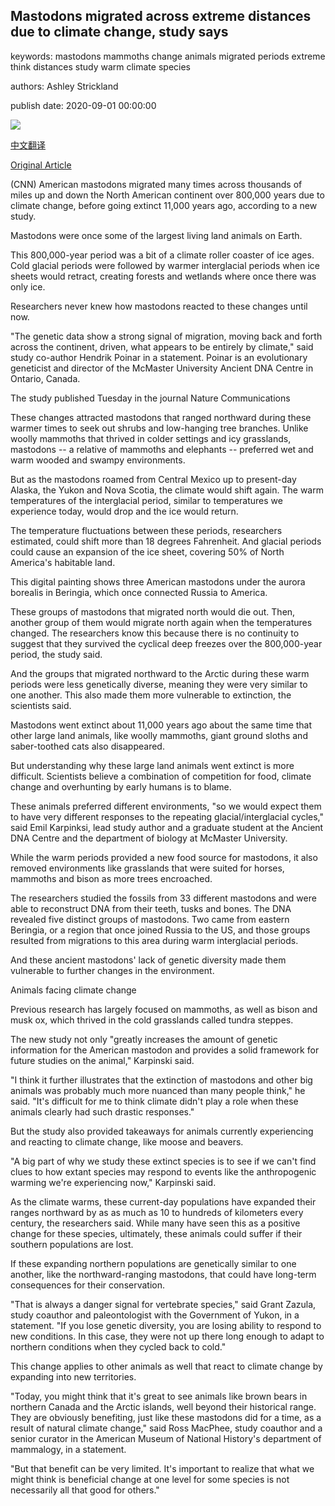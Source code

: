 ## Mastodons migrated across extreme distances due to climate change, study says

keywords: mastodons mammoths change animals migrated periods extreme think distances study warm climate species

authors: Ashley Strickland

publish date: 2020-09-01 00:00:00

![](https://cdn.cnn.com/cnnnext/dam/assets/200901102416-02-mastadon-super-tease.jpeg)

[中文翻译](Mastodons%20migrated%20across%20extreme%20distances%20due%20to%20climate%20change%2C%20study%20says_zh.md)

[Original Article](https://edition.cnn.com/2020/09/01/world/mastodon-climate-change-study-scn/index.html)

(CNN) American mastodons migrated many times across thousands of miles up and down the North American continent over 800,000 years due to climate change, before going extinct 11,000 years ago, according to a new study.

Mastodons were once some of the largest living land animals on Earth.

This 800,000-year period was a bit of a climate roller coaster of ice ages. Cold glacial periods were followed by warmer interglacial periods when ice sheets would retract, creating forests and wetlands where once there was only ice.

Researchers never knew how mastodons reacted to these changes until now.

"The genetic data show a strong signal of migration, moving back and forth across the continent, driven, what appears to be entirely by climate," said study co-author Hendrik Poinar in a statement. Poinar is an evolutionary geneticist and director of the McMaster University Ancient DNA Centre in Ontario, Canada.

The study published Tuesday in the journal Nature Communications

These changes attracted mastodons that ranged northward during these warmer times to seek out shrubs and low-hanging tree branches. Unlike woolly mammoths that thrived in colder settings and icy grasslands, mastodons -- a relative of mammoths and elephants -- preferred wet and warm wooded and swampy environments.

But as the mastodons roamed from Central Mexico up to present-day Alaska, the Yukon and Nova Scotia, the climate would shift again. The warm temperatures of the interglacial period, similar to temperatures we experience today, would drop and the ice would return.

The temperature fluctuations between these periods, researchers estimated, could shift more than 18 degrees Fahrenheit. And glacial periods could cause an expansion of the ice sheet, covering 50% of North America's habitable land.

This digital painting shows three American mastodons under the aurora borealis in Beringia, which once connected Russia to America.

These groups of mastodons that migrated north would die out. Then, another group of them would migrate north again when the temperatures changed. The researchers know this because there is no continuity to suggest that they survived the cyclical deep freezes over the 800,000-year period, the study said.

And the groups that migrated northward to the Arctic during these warm periods were less genetically diverse, meaning they were very similar to one another. This also made them more vulnerable to extinction, the scientists said.

Mastodons went extinct about 11,000 years ago about the same time that other large land animals, like woolly mammoths, giant ground sloths and saber-toothed cats also disappeared.

But understanding why these large land animals went extinct is more difficult. Scientists believe a combination of competition for food, climate change and overhunting by early humans is to blame.

These animals preferred different environments, "so we would expect them to have very different responses to the repeating glacial/interglacial cycles," said Emil Karpinksi, lead study author and a graduate student at the Ancient DNA Centre and the department of biology at McMaster University.

While the warm periods provided a new food source for mastodons, it also removed environments like grasslands that were suited for horses, mammoths and bison as more trees encroached.

The researchers studied the fossils from 33 different mastodons and were able to reconstruct DNA from their teeth, tusks and bones. The DNA revealed five distinct groups of mastodons. Two came from eastern Beringia, or a region that once joined Russia to the US, and those groups resulted from migrations to this area during warm interglacial periods.

And these ancient mastodons' lack of genetic diversity made them vulnerable to further changes in the environment.

Animals facing climate change

Previous research has largely focused on mammoths, as well as bison and musk ox, which thrived in the cold grasslands called tundra steppes.

The new study not only "greatly increases the amount of genetic information for the American mastodon and provides a solid framework for future studies on the animal," Karpinski said.

"I think it further illustrates that the extinction of mastodons and other big animals was probably much more nuanced than many people think," he said. "It's difficult for me to think climate didn't play a role when these animals clearly had such drastic responses."

But the study also provided takeaways for animals currently experiencing and reacting to climate change, like moose and beavers.

"A big part of why we study these extinct species is to see if we can't find clues to how extant species may respond to events like the anthropogenic warming we're experiencing now," Karpinski said.

As the climate warms, these current-day populations have expanded their ranges northward by as as much as 10 to hundreds of kilometers every century, the researchers said. While many have seen this as a positive change for these species, ultimately, these animals could suffer if their southern populations are lost.

If these expanding northern populations are genetically similar to one another, like the northward-ranging mastodons, that could have long-term consequences for their conservation.

"That is always a danger signal for vertebrate species," said Grant Zazula, study coauthor and paleontologist with the Government of Yukon, in a statement. "If you lose genetic diversity, you are losing ability to respond to new conditions. In this case, they were not up there long enough to adapt to northern conditions when they cycled back to cold."

This change applies to other animals as well that react to climate change by expanding into new territories.

"Today, you might think that it's great to see animals like brown bears in northern Canada and the Arctic islands, well beyond their historical range. They are obviously benefiting, just like these mastodons did for a time, as a result of natural climate change," said Ross MacPhee, study coauthor and a senior curator in the American Museum of National History's department of mammalogy, in a statement.

"But that benefit can be very limited. It's important to realize that what we might think is beneficial change at one level for some species is not necessarily all that good for others."